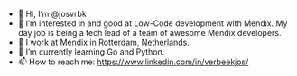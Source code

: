 - 👋 Hi, I’m @josvrbk
- 👀 I’m interested in and good at Low-Code development with Mendix. My day job is being a tech lead of a team of awesome Mendix developers.
- 🏢 I work at Mendix in Rotterdam, Netherlands.
- 🌱 I’m currently learning Go and Python.
- 📫 How to reach me: https://www.linkedin.com/in/verbeekjos/

<!---
josvrbk/josvrbk is a ✨ special ✨ repository because its `README.md` (this file) appears on your GitHub profile.
You can click the Preview link to take a look at your changes.
--->
